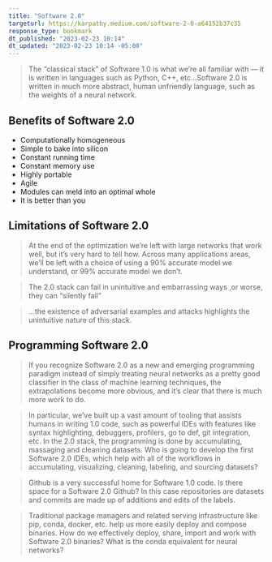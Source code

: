 ```yaml
---
title: "Software 2.0"
targeturl: https://karpathy.medium.com/software-2-0-a64152b37c35 
response_type: bookmark
dt_published: "2023-02-23 10:14"
dt_updated: "2023-02-23 10:14 -05:00"
---
```


> The “classical stack” of Software 1.0 is what we’re all familiar with — it is written in languages such as Python, C++, etc...Software 2.0 is written in much more abstract, human unfriendly language, such as the weights of a neural network. 

## Benefits of Software 2.0

- Computationally homogeneous
- Simple to bake into silicon
- Constant running time
- Constant memory use
- Highly portable
- Agile
- Modules can meld into an optimal whole
- It is better than you

## Limitations of Software 2.0

> At the end of the optimization we’re left with large networks that work well, but it’s very hard to tell how. Across many applications areas, we’ll be left with a choice of using a 90% accurate model we understand, or 99% accurate model we don’t.

> The 2.0 stack can fail in unintuitive and embarrassing ways ,or worse, they can “silently fail”

> ...the existence of adversarial examples and attacks highlights the unintuitive nature of this stack.

## Programming Software 2.0

> If you recognize Software 2.0 as a new and emerging programming paradigm instead of simply treating neural networks as a pretty good classifier in the class of machine learning techniques, the extrapolations become more obvious, and it’s clear that there is much more work to do.

> In particular, we’ve built up a vast amount of tooling that assists humans in writing 1.0 code, such as powerful IDEs with features like syntax highlighting, debuggers, profilers, go to def, git integration, etc. In the 2.0 stack, the programming is done by accumulating, massaging and cleaning datasets. Who is going to develop the first Software 2.0 IDEs, which help with all of the workflows in accumulating, visualizing, cleaning, labeling, and sourcing datasets? 

> Github is a very successful home for Software 1.0 code. Is there space for a Software 2.0 Github? In this case repositories are datasets and commits are made up of additions and edits of the labels.

> Traditional package managers and related serving infrastructure like pip, conda, docker, etc. help us more easily deploy and compose binaries. How do we effectively deploy, share, import and work with Software 2.0 binaries? What is the conda equivalent for neural networks?